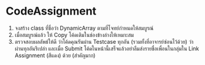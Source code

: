 # CodeAssignment

1. จงสร้าง class ที่ชื่อว่า DynamicArray ตามที่โจทย์กำหนดให้สมบูรณ์
2. เมื่อสมบูรณ์แล้ว ให้ Copy โค้ดเติมในช่องข้างล่างให้เหมาะสม
3. ตรวจสอบผลลัพธ์ให้ดี ว่าโค้ดคุณรันผ่าน Testcase ทุกอัน (รวมทั้งที่อาจารย์ซ่อนไว้ด้วย) ว่าผ่านทุกอันรึเปล่า และเมื่อ Submit โค้ดในหน้านี้เสร็จแล้วอย่าลืมส่งรายชื่อเพื่อนในกลุ่มใน Link Assignment (สีแดง) ด้วย (สำคัญมาก)
